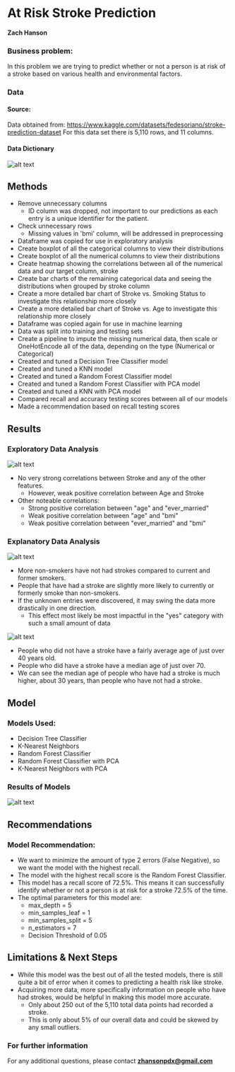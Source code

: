 # At Risk Stroke Prediction
 
**Zach Hanson**

### Business problem:
In this problem we are trying to predict whether or not a person is at risk of a stroke based on various health and environmental factors.

### Data
#### Source:
Data obtained from: https://www.kaggle.com/datasets/fedesoriano/stroke-prediction-dataset
For this data set there is 5,110 rows, and 11 columns. 

#### Data Dictionary
![alt text](https://github.com/Zach-Hanson3/At-Risk-Stroke-Prediction/blob/main/photo_directory/datadict.PNG)



## Methods
- Remove unnecessary columns
    - ID column was dropped, not important to our predictions as each entry is a unique identifier for the patient.
- Check unnecessary rows
    - Missing values in 'bmi' column, will be addressed in preprocessing
- Dataframe was copied for use in exploratory analysis
- Create boxplot of all the categorical columns to view their distributions
- Create boxplot of all the numerical columns to view their distributions
- Create heatmap showing the correlations between all of the numerical data and our target column, stroke
- Create bar charts of the remaining categorical data and seeing the distributions when grouped by stroke column
- Create a more detailed bar chart of Stroke vs. Smoking Status to investigate this relationship more closely
- Create a more detailed bar chart of Stroke vs. Age to investigate this relationship more closely
- Dataframe was copied again for use in machine learning
- Data was split into training and testing sets
- Create a pipeline to impute the missing numerical data, then scale or OneHotEncode all of the data, depending on the type (Numerical or Categorical)
- Created and tuned a Decision Tree Classifier model
- Created and tuned a KNN model
- Created and tuned a Random Forest Classifier model
- Created and tuned a Random Forest Classifier with PCA model
- Created and tuned a KNN with PCA model
- Compared recall and accuracy testing scores between all of our models
- Made a recommendation based on recall testing scores


## Results
### Exploratory Data Analysis
![alt text](https://github.com/Zach-Hanson3/At-Risk-Stroke-Prediction/blob/main/photo_directory/Correlation_Heatmap.PNG)

- No very strong correlations between Stroke and any of the other features.
    - However, weak positive correlation between Age and Stroke
- Other noteable correlations:
    - Strong positive correlation between "age" and "ever_married"
    - Weak positive correlation between "age" and "bmi"
    - Weak positive correlation between "ever_married" and "bmi"
    

### Explanatory Data Analysis
![alt text](https://github.com/Zach-Hanson3/At-Risk-Stroke-Prediction/blob/main/photo_directory/Stroke%20vs%20Smoking%20Trend.PNG)

- More non-smokers have not had strokes compared to current and former smokers.
- People that have had a stroke are slightly more likely to currently or formerly smoke than non-smokers.
- If the unknown entries were discovered, it may swing the data more drastically in one direction.
    - This effect most likely be most impactful in the "yes" category with such a small amount of data
    


![alt text](https://github.com/Zach-Hanson3/At-Risk-Stroke-Prediction/blob/main/photo_directory/Age%20vs%20Stroke%20Trend.PNG)

- People who did not have a stroke have a fairly average age of just over 40 years old.
- People who did have a stroke have a median age of just over 70.
- We can see the median age of people who have had a stroke is much higher, about 30 years, than people who have not had a stroke.


## Model
### Models Used:
- Decision Tree Classifier
- K-Nearest Neighbors
- Random Forest Classifier
- Random Forest Classifier with PCA
- K-Nearest Neighbors with PCA

### Results of Models
![alt text](https://github.com/Zach-Hanson3/At-Risk-Stroke-Prediction/blob/main/photo_directory/model%20performance.PNG)

## Recommendations

### Model Recommendation:
- We want to minimize the amount of type 2 errors (False Negative), so we want the model with the highest recall.
- The model with the highest recall score is the Random Forest Classifier.
- This model has a recall score of 72.5%. This means it can successfully identify whether or not a person is at risk for a stroke 72.5% of the time.
- The optimal parameters for this model are:
    - max_depth = 5
    - min_samples_leaf = 1
    - min_samples_split = 5
    - n_estimators = 7
    - Decision Threshold of 0.05


## Limitations & Next Steps
- While this model was the best out of all the tested models, there is still quite a bit of error when it comes to predicting a health risk like stroke.
- Acquiring more data, more specifically information on people who have had strokes, would be helpful in making this model more accurate.
    - Only about 250 out of the 5,110 total data points had recorded a stroke.
    - This is only about 5% of our overall data and could be skewed by any small outliers.


### For further information

For any additional questions, please contact **zhansonpdx@gmail.com**

